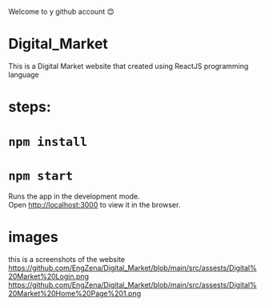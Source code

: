 Welcome to y github account 😊 

# Digital_Market
This is a Digital Market website that created using ReactJS programming language

# steps: 

# `npm install`

# `npm start`

Runs the app in the development mode.\
Open [http://localhost:3000](http://localhost:3000) to view it in the browser.

# images 

this is a screenshots of the website 
https://github.com/EngZena/Digital_Market/blob/main/src/assests/Digital%20Market%20Login.png
https://github.com/EngZena/Digital_Market/blob/main/src/assests/Digital%20Market%20Home%20Page%201.png
